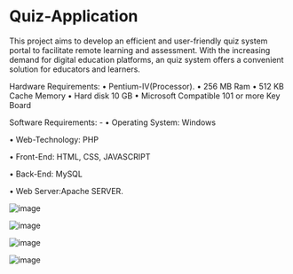 # Quiz-Application
 This project aims to develop an efficient and user-friendly  quiz system portal to facilitate remote learning and assessment. With the increasing demand for digital education platforms, an quiz system offers a convenient solution for educators and learners.

Hardware Requirements:
•	Pentium-IV(Processor). 
•	256 MB Ram
•	512 KB Cache Memory
•	Hard disk 10 GB 
•	Microsoft Compatible 101 or more Key Board


Software Requirements: -
•	Operating System:  Windows

•	Web-Technology:    PHP

•	Front-End:  HTML, CSS, JAVASCRIPT

•	Back-End:  MySQL

•	Web Server:Apache SERVER.

![image](https://github.com/user-attachments/assets/9c5718a7-cc53-4ad0-ab19-73154a98c008)

![image](https://github.com/user-attachments/assets/798a24c9-0dda-4a72-9e3c-961ae3b4b6fa)

![image](https://github.com/user-attachments/assets/4ea04bc2-170b-4913-a137-07bace8951e6)

![image](https://github.com/user-attachments/assets/e61d6235-6d19-4f4c-8365-92fab39446e0)
